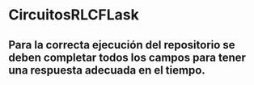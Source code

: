 # CircuitosRLCFLask
## Para la correcta ejecución del repositorio se deben completar todos los campos para tener una respuesta adecuada en el tiempo.
